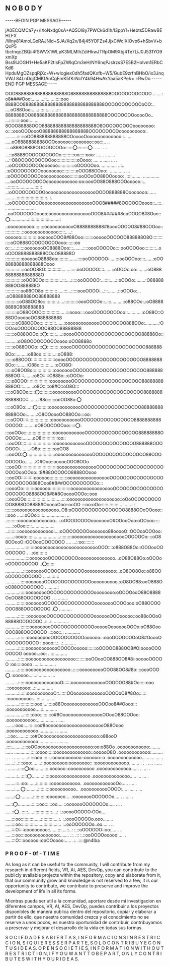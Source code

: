 ## N O B O D Y


-----BEGIN PGP MESSAGE-----
 
jA0ECQMCa7y+/lXoNxdg0sA+AQ5Ol8y7PWCk6d1h/I3ppYl+Hebts5DRawBEHLFX
/Wny81AmoLGxRAJNld+SJA/Xq2x/84j45YOFZs4JjxCWcIXIOvp6+hSbvV+bQcP5
tbctnqcZBQii4fSWVX1WLpK3MLMIhZdiHkwJTRpOM9Xbj4Te7LiJ0J531YO9xmXp
Bss9IJOGH1+He5aKF2tIsFpZWlqCm3eH/NY6nqPJslrzsS7E5B2HoIvm1ERbCKd6
HpduMgOZspqRjXc+W+wIcgiex0dh5fadQKxfb+W5/GubE9zrfnBHbO/ix3JnqVWJ
84LnDqjCMKfAnCgEmK5fKrNclY4k94HwAkYaa5aKPek=
=RwDo
-----END PGP MESSAGE-----

OOO8888888888888888888O888888888888888OOOOOOOOOOOO........:o8####Ooo:...... ...::.. ....::::ooo 8888OO888888888888888888888888888888OOOOOOOOOOOoOO:.. ....oO88Ooo:.....:::::::... ....::: 8888888OO8888888888888888888888888888OOOOOOOOooooOo.. ...:::::::::ooo:... ... 8OOO88888OOO88888888888888888888O8OOOOOOOOOoooooooo: o::::oooOOOoooO88888888888888888OOOOOOOOOoooooooooo:. .........::::::oOO888888888888OOooooOooooooooooooo::.. .... .....oO8888888888OOOoooooo::ooooooo::oo:::.. .. ....o888O8888OOOOOOOOo::::::⭕️::::::::⭕️. .... .. .. ...::o8888OOOOOOOOOOo::::::::::oo:::::ooo: ...... ..... .. ...::O8OOOOOOOOOOoo::::::::::::::::oOooo: .... .. ..... ... . ..:oOOOOOOOOOoooooo:::::::::::::oOOOOOoo. ... ........ ..:.. .:oOOOOOOOOOoooooooo:::::::::::oOOO88OOoo:. ............ ... .:oOOOOOOOOOooooooooooo:::::::ooOOoOO88OOoooo: .::::........ ............. ....ooOOOOOOOOOoooooooooooo:oo:oooOO88O888OOOooooo::.. ..::::::::.............:::::: ..:oOOOOOOOOOOoooooooooooooooooooOOOO888888Oooooooo:...... .........::::::::::::::::::::::::..:. ..:oOOOOOOOOOoooooooooooooooooooOOO8#####8OOOOOOoooo::..:::.. .....................: ..ooOOOOOOOoooo:ooooooooooooooooOOO8######8ooOOOO8#8Ooo::⭕️:.............:::::::::::::::::.......:: .:oooooooooo::::::::oooooooooooO8888888888#8oooOOOOO8#88OOOoo::::::::::::::.::ooooooooooooo:::::.....: oooooo:::::::::::::ooooooOOO8#88Ooo::::::::oooooOOOOOO888888O8O::::::::::::oOO888OOOOOOOOOooo:::::::oo o:::..:.::::::oooooooOO8888Ooo:::........::::oooOOOOOo::::ooOOOOoo:::::::::..ooOOO8888888888OOoO88888O :::::::::::::ooooooO8888oo:::::::::.......::::ooOOOOOO:.....:::ooOOOoo::::......:oOO88888888888888Oooo :::::::::::::::ooOO88O:::::::::::::.......:::::ooOOOOO::::......::oOOOo:oo:.......:oO8888888888888888O ::::::::::::::oOO8OOo::::::::::::..:::....:::::ooOOOOO:...::::.....::oOOOo:........:O88888888OO888888O ::::::::::::oo88OO8o:::::::::::.....:::...:::::oooOOOO:...:::........::oOOOo:... .oO8888888OO88888888 :::::::::::oO88OO8o:::::::::::.:....:::::::::::oooOOOOo::..:::.........::o88OOo:.:oO88888888O888888888 :::::::::oO88OOOO::::::::::::::.....:::oooo::::oooOOOOOOOOoo::...........:oO88O::O88OOoooooOO888888888 ::::::::oO88OOOo:::::::::::::......:oooooooooooooOOOOOOOO888OOo:...........:OOOooOOOOOOOOO88OO88888888 :::::::oO88OOOo:::⭕️:::::::.....:ooooOOOOOOOOOOOOOOOOOOOO88888Oo:::........:oO8OOOOOOOOOoooo:oOO8888o ::::::oO88OOOo::::⭕️:::::::::.:ooooOOOOOOOOOOOOOOOOOOOOOO8888888Oo::........:o88oo:::::::::..::oO888: ::::::o88OOO:::::::::::::::::::ooooOOOOOOOOOOOOOOOOOOOOOOO88888888Oo:::.......:O88o::::.:::....:oOO8O: :::::oO8OO8o:::::::::::::::::oooooooOOOOOOOOOOOOOOOOOOOOOO888888888OO:::.......:o8O:::::O888o:.:oOOOo: :::::o8OOO::::::::::::::::::ooooooooOOOOOOOOOOOOOOOOOOOOO88888888888OO::........:o8O:::::o8#O::oO8O::: ::::oO8OOo:::::⭕️::::::::::oooooooooOOOOOOOOOOOOOOOOOOOO888888888888OO::........:88o::::::ooOO88o:⭕️ ::::oO8Oo:...::⭕️:::::::::ooooooooooooOOOOOOOOOOOOOOOOOO888888888888OOo:........:O8OOoooOO88OOo:::oo: ::::oOOO::::.:::::::::::::::::oooooooooooOOOOOOOOOOOOOOOO8888888888OOOOO:.........oO8OOOOOOoo:::::⭕️: :::ooOOo:::.:::::::::::::::::::ooooooooooooOOOOOOOOOOOOOOOO88888888OOOOOo:........oO8:::::::::::::oo:: :::ooOO::::.:::::::::::::::::::::ooooooooooooOOOOOOOOOOOOOOO888888OOOOOOO:........:O8o:::::::::::ooOO8 :::ooOO:⭕️::::::::::::::::::::::ooooooooooooooOOOOOOOOOOOOOOOO88OOOOOOOOo........:O#Ooo::oooooOOO8OOo :::ooOO::::::::::::::::::::::::::::oooooooooooooooOOOOOOOOOOOOOOOOOOOOOOOOooOOoo:.:8#88OOOOOO8888OOooo :::ooOO::::::::::oooooo::::::::::::::ooooooooooooooooOOOOOOOOOOOOOOOOOOOOOOOO888Ooo8#8##OOOOOOOOOOo::: :::oooOo:::::::::oooooo::::::::::::::::ooooooooooooooooOOOOOOOOOOOOOOOOOOOOOO8888OO8#8#8OooooOOOo::ooo :::oooOOo:::::::::::::::.:..::::.....::::oooooooooooooooooooo::oOoOOOOOOOOOOO8888OO8888#OooooOoo::ooOO :::oo:oOo::::::.:::::::...........:: :::::::ooooooooooooooooo..O8:oOOOOOOOOOOOOOOOO8888OOoOOooo::::ooo .....:oOOo:::::.................. .. .:::::::::oooooooooooooo...:.oOOOOOOOOoooooooO#OOooOoo:oOOooo:::: ......:oOoo:::::.................. ..:::::::::ooooooooooooo:...:oOOOOOOOOooooooo88ooooO::OOOooOOOoo: .......:oooo::::::.....................:::::::::ooooooooooooooooooooOOOOOOo::::oO88OOooO::OOOooOOOOOOO .... ...::oo:::::::: ...............::::::::ooooooooooooooooooooooooOOO::::o888O88Oo::OOOooOOOOOOOO . ..:oo::::::: ...............::::oooooooOOOOOOOOOoooooooooooooo...oO88O88Oo:oOOOooOOOOOOOOO ..⭕️:::::: ..............::::ooooooOOOOOOOOOOOOoooooooooooo:..oO8OO8Oo::o88OOoOOOOOOOOOO . ...:::::::: ............::::oooooooOOOOOOOOOOOOOOoooooooooo.:oO8OO88:ooO888OoO88OOOOOOOO . ........: ...........:::::ooooooooOOOOOOOOOOOOOOoooooooo:oOOOOooO88O8888OoOO88OOOOOOOO . .. ........ .........:::::::oooooooOOOOOOOOOOOOOOOoooooooOOOOooo:oO88OOOOOOO888OOOOOOOO .⭕️ .......... ..........::::::::oooooooOOOOOOOOOOOOOOooooooOOOooooo::oo88oOOoO88888OOOOOOO .::..:: ............ ............:::::::ooooooooOOOOOOOOOOOOOoooooOooooooOOOo:oO88OooOOO888OOOOOOO .:::oo::.. ............ ..........:::::::oooooooooOOOOOOOOOOoooooo:::oooOOOOOOOoO8#OoooOOOOOOOOOOO ::oooo::.:. .:.......... ..........::::::ooooooooooooOOOOOooooo:::::::oOOOOO888OO8#O:ooooOOOOOOOO ooooo:.:oo: ..:::.......... ..........::::::ooooooooooooooooooo::::::::ooOOooOO888OO8#8::oooooOOOOO :oo::::oooo ....::.......... . ..........::::::ooooooooooooooooo:.:::::oooooooooOOO88OO8#8o::::oooOOO ⭕️.:oooooo...:..::......... ... ..........::::::oooooooooooooO::::::oooooooooooooOOOOOO88#Oo:::::ooo .::oooooooo:..::............. ..........:::::::ooooooooooO::..::::OOooooooooooooOOOOoO8#8Oo:::::: .:ooooooooo:...:::........... ...........::::::::::::ooo:...::::o88OoooooooooooooOOOoo8##Oooo::: .ooooooooooo....::........... ...............::::::ooo:.:::::::o#8OoooooooooooooooOOooO88OOOoo: .ooooooooooo:.............. . ..... .......:ooo:...:::::::o#8ooooooooooooooooooooooO88Oooo .oooooooooooo............ . . ...... ..::oo:.......:::::o#Ooooooooooooooooooooooo:o88ooO .oooooooooooo.............. ......... .::::.........::::oOOooooooooooooooooooooo:oo:o88Oo .oooooooooooo:........ ...... .............:::::oooo:::::oooooooooooooo::oooooO8O .oooooooooooo:......... .. . . ...........:::::ooo::::::.:ooooooooooo::oooooo::o .ooooooooooooo.......... ... .. .......:..::::ooo:.......::ooooooooo:oooooooo:: :ooooooooooooo........ . . . .... ...... . ........:.:::⭕️oo.........:::oooooo::oooooooooo .ooooooooooooo:..... .. ... . .........:...::::⭕️.........:::::oooo:ooooooooooo .oooooooooooooo..... ... ... . ........:::.:oo:......::.:::::::::ooooooooooo. .ooooooooooooOo..... .... . .......:....⭕️:.........:::::::::oooooooooo.. .ooooooooooOOOO:.... ..... . ... .......:⭕️:.........:::::::::::ooooooo... .:oooooooOOOOOOo...... ...... . ....::⭕️...........::::::oo::::::oo.... ::ooooooOOOOOOOo..... ... . .....::⭕️..:::::.....::::::::::::::....: :.:ooooOOOOO:OOo.... .....:::oo::::::::::......::::::::::....:. :.:oooOOOOOo.ooo..... .. .....:::oo:::::::::::.......:::::::...::.. :.:ooOOOOOOo..oo.... . .. .....:::O::::ooooooooo::......:::....::..: :.::oOOOOOO::oo:.... . .. .....:::oo:::ooooooooooooo:....... .:. .:: :.::ooOOOOooooo:.... . .....:::O:::oooooo::ooOOoooo:..... .:. .::::@n4lba

### P R O O F - 0f - T I M E
As long as it can be useful to the community, I will contribute from my research in different fields, VR, AI, AES, DevOp, you can contribute to the publicly available projects within the repository, copy and elaborate from it, that our community grow and knowledge is not reserved to a few, it is our opportunity to contribute, we contribute to preserve and improve the development of life in all its forms.

Mientras pueda ser util a la comunidad, aportare desde mi investigacion en diferentes campos, VR, AI, AES, DevOp, puedes contribuir a los proyectos disponibles de manera publica dentro del repositorio, copiar y elaborar a partir de ello, que nuestra comunidad crezca y el conocimiento no se reserve a unos pocos, es nuestra oportunidad de contribuir, contribuyamos a preservar y mejorar el desarrollo de la vida en todas sus formas.

S O C I E D A D E S A B I E R T A S, I N F O R M A C I O N S I N R E S T R I C C I O N, S I Q U I E R E S S E R P A R T E, S O L O C O N T R I B U Y E C O N T U S I D E A S.
O P E N S O C I E T I E S, I N F O R M A T I O N W I T H O U T R E S T R I C T I O N, I F Y O U W A N T T O B E P A R T, O N L Y C O N T R I B U T E S W I T H Y O U R I D E A S.
